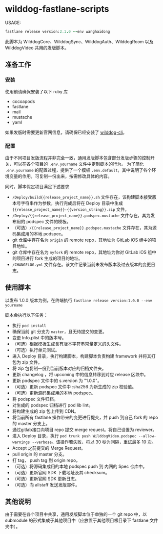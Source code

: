 # wilddog-fastlane-scripts

USAGE:

```ruby
fastlane release version:2.1.0 --env wanghaidong
``` 

此脚本为 WilddogCore、WilddogSync、WilddogAuth、WilddogRoom 以及 WilddogVideo 共用的发版脚本。

## 准备工作

### 安装

使用前请确保安装了以下 ruby 库

- cocoapods
- fastlane
- mail
- mustache 
- yaml

如果发版时需要更新官网信息，请确保已经安装了 [wilddog-cli](https://github.com/stackOverMind/wilddog-cli)。

### 配置

由于不同项目发版流程并非完全一致，通用发版脚本包含部分发版步骤的控制开关，可以在各个项目的 `.env.yourname` 文件中定制脚本的行为。
为了简化 `.env.yourname` 的配置过程，提供了一个模板 `.env.default`，其中说明了各个环境变量的作用，可复制一份出来，按需修改具体的内容。

同时，脚本假定项目满足下述要求

- `/Deploy/build{{release_project_name}}.sh` 文件存在，该构建脚本接受版本号字符串作为参数，执行完成后将在 Deploy 目录中生成 `{{release_project_name}}-{{version_string}}.zip` 文件。
- `/Deploy/{{release_project_name}}.podspec.mustache` 文件存在，其为发布用的 podspec 文件的模板。
- （可选）`/{{release_project_name}}.podspec.mustache` 文件存在，其为源码集成用的本地 podspec。
- git 仓库中存在名为 `origin` 的 remote repo，其地址为 GitLab iOS 组中的项目地址。
- git 仓库中存在名为 `myfork` 的 remote repo，其地址为你对 GitLab iOS 组中的项目进行 fork 生成的项目的地址。
- `/CHANGELOG.yml` 文件存在。该文件记录当前未发布版本及过去版本的变更日志。

## 使用脚本

以发布 1.0.0 版本为例，在终端执行 `fastlane release version:1.0.0 --env yourname`

脚本会执行以下任务：

- 执行 `pod install`
- 确保当前 git 分支为 `master`，且无待提交的变更。
- 变更 Info.plist 中的版本号。
- （可选）根据模板生成含有版本字符串常量定义的头文件。
- （可选）执行单元测试。
- 进入 Deploy 目录，执行构建脚本，构建脚本负责构建 framework 并将其打包为 zip 文件。
- 将 zip 包复制一份到当前版本对应的归档文件夹。
- 更新 changelog ，将 upcoming 中的信息转移到对应 release 区块中。
- 更新 podspec 文件中的 s.version 为 "1.0.0"。
- （可选）更新 podspec 文件中 :sha256 为新生成的 zip 校验值。
- （可选）更新源码集成用的本地 podspec。
- 将 podspec 文件归档。
- 对生成的 podspec 归档进行 pod lib lint。
- 将构建生成的 zip 包上传到 CDN。
- 将当前所有 fastlane 操作带来的变更进行提交，并 push 到自己 fork 的 repo 的 master 分支上。
- 通过gitlab接口向项目 repo 提交 merge request。将自己设置为 reviewer。
- 进入 Deploy 目录，执行 `pod trunk push WilddogVideo.podspec --allow-warnings --verbose`。该操作若失败，将以 30 秒为间隔，重试最多 10 次。
- Accept 之前提交的 Merge Request。
- pull origin 的 master 分支。
- 打 tag， push tag 到 origin repo。
- （可选）将源码集成用的本地 podspec push 到 内网的 Spec 仓库中。
- （可选）更新官网 SDK 下载地址及其 checksum。
- （可选）更新官网 SDK 更新日志。
- （可选）向 allstaff 发送发版邮件。

## 其他说明

由于需要在各个项目中共享，通用发版脚本位于单独的一个 git repo 中，以 submodule 的形式集成于其他项目中（应放置于其他项目根目录下 fastlane 文件夹中）。
